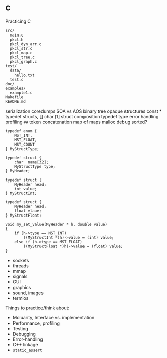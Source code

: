 # c
Practicing C

```
src/
  main.c
  pkcl.h
  pkcl_dyn_arr.c
  pkcl_str.c
  pkcl_map.c
  pkcl_tree.c
  pkcl_graph.c
test/
  data/
    hello.txt
  test.c
doc/
examples/
  example1.c
Makefile
README.md
```

serialization
coredumps
SOA vs AOS
binary tree
opaque structures
const *
typedef structs, []
char [1]
struct composition
typedef type
error handling
profiling
`##` token concatenation
map of maps
malloc debug
sorted?

```
typedef enum {
    MST_INT,
    MST_FLOAT,
    MST_COUNT
} MyStructType;

typedef struct {
    char  name[32];
    MyStructType type;
} MyHeader;

typedef struct {
    MyHeader head;
    int value;
} MyStructInt;

typedef struct {
    MyHeader head;
    float vlaue;
} MyStructFloat;

void my_set_value(MyHeader * h, double value)
{
    if (h->type == MST_INT)
        ((MyStructInt *)h)->value = (int) value;
    else if (h->type == MST_FLOAT)
        ((MyStructFloat *)h)->value = (float) value;
}
```

* sockets
* threads
* mmap
* signals
* GUI
* graphics
* sound, images
* termios

Things to practice/think about:

* Moluarity, Interface vs. implementation
* Performance, profiling
* Testing
* Debugging
* Error-handling
* C++ linkage
* `static_assert`
